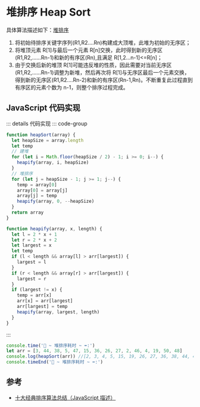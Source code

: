 # 堆排序 Heap Sort

具体算法描述如下：[堆排序](../../../直击概念/03algo/s_sort_7-heapSort.md)

1. 将初始待排序关键字序列(R1,R2....Rn)构建成大顶堆，此堆为初始的无序区；
2. 将堆顶元素 R[1]与最后一个元素 R[n]交换，此时得到新的无序区(R1,R2,......Rn-1)和新的有序区(Rn),且满足 R[1,2...n-1]<=R[n]；
3. 由于交换后新的堆顶 R[1]可能违反堆的性质，因此需要对当前无序区(R1,R2,......Rn-1)调整为新堆，然后再次将 R[1]与无序区最后一个元素交换，得到新的无序区(R1,R2....Rn-2)和新的有序区(Rn-1,Rn)。不断重复此过程直到有序区的元素个数为 n-1，则整个排序过程完成。

## JavaScript 代码实现

::: details 代码实现
::: code-group

```js
function heapSort(array) {
  let heapSize = array.length
  let temp
  // 建堆
  for (let i = Math.floor(heapSize / 2) - 1; i >= 0; i--) {
    heapify(array, i, heapSize)
  }
  // 堆排序
  for (let j = heapSize - 1; j >= 1; j--) {
    temp = array[0]
    array[0] = array[j]
    array[j] = temp
    heapify(array, 0, --heapSize)
  }
  return array
}

function heapify(array, x, length) {
  let l = 2 * x + 1
  let r = 2 * x + 2
  let largest = x
  let temp
  if (l < length && array[l] > arr[largest]) {
    largest = l
  }
  if (r < length && array[r] > arr[largest]) {
    largest = r
  }
  if (largest != x) {
    temp = arr[x]
    arr[x] = arr[largest]
    arr[largest] = temp
    heapify(array, largest, length)
  }
}
```

:::

```js
console.time('🚢 ~ 堆排序耗时 ~ ➡️:')
let arr = [3, 44, 38, 5, 47, 15, 36, 26, 27, 2, 46, 4, 19, 50, 48]
console.log(heapSort(arr)) //[2, 3, 4, 5, 15, 19, 26, 27, 36, 38, 44, 46, 47, 48, 50]
console.timeEnd('🚢 ~ 堆排序耗时 ~ ➡️:')
```

## 参考

- [十大经典排序算法总结（JavaScript 描述）](https://juejin.cn/post/6844903444365443080)
